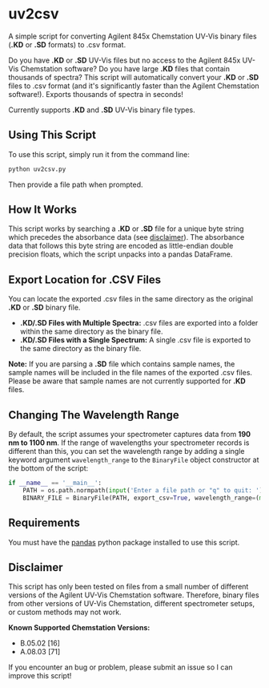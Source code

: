 # uv2csv
A simple script for converting Agilent 845x Chemstation UV-Vis binary files (**.KD** or **.SD** formats) to .csv format.

Do you have **.KD** or **.SD** UV-Vis files but no access to the Agilent 845x UV-Vis Chemstation software? Do you have large **.KD** files that contain thousands of spectra? This script will automatically convert your **.KD** or **.SD** files to .csv format (and it's significantly faster than the Agilent Chemstation software!). Exports thousands of spectra in seconds!

Currently supports **.KD** and **.SD** UV-Vis binary file types.

## Using This Script
To use this script, simply run it from the command line:

```sh
python uv2csv.py
```
Then provide a file path when prompted.

## How It Works
This script works by searching a **.KD** or **.SD** file for a unique byte string which precedes the absorbance data (see [disclaimer](#disclaimer)). The absorbance data that follows this byte string are encoded as little-endian double precision floats, which the script unpacks into a pandas DataFrame.

## Export Location for .CSV Files
You can locate the exported .csv files in the same directory as the original **.KD** or **.SD** binary file.
- **.KD/.SD Files with Multiple Spectra:** .csv files are exported into a folder within the same directory as the binary file.
- **.KD/.SD Files with a Single Spectrum:** A single .csv file is exported to the same directory as the binary file.

**Note:** If you are parsing a **.SD** file which contains sample names, the sample names will be included in the file names of the exported .csv files. Please be aware that sample names are not currently supported for **.KD** files.

## Changing The Wavelength Range
By default, the script assumes your spectrometer captures data from **190 nm to 1100 nm**. If the range of wavelengths your spectrometer records is different than this, you can set the wavelength range by adding a single keyword argument ``wavelength_range`` to the ``BinaryFile`` object constructor at the bottom of the script:

```python
if __name__ == '__main__':
    PATH = os.path.normpath(input('Enter a file path or "q" to quit: '))
    BINARY_FILE = BinaryFile(PATH, export_csv=True, wavelength_range=(min, max))

```

## Requirements
You must have the [pandas](https://pandas.pydata.org/) python package installed to use this script.

## Disclaimer
This script has only been tested on files from a small number of different versions of the Agilent UV-Vis Chemstation software. Therefore, binary files from other versions of UV-Vis Chemstation, different spectrometer setups, or custom methods may not work.

**Known Supported Chemstation Versions:**
- B.05.02 [16]
- A.08.03 [71]

If you encounter an bug or problem, please submit an issue so I can improve this script!
